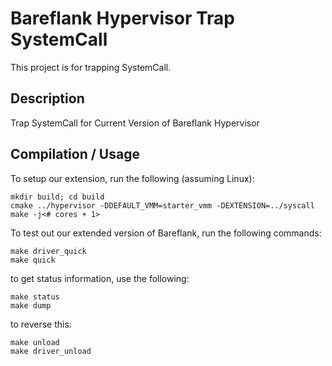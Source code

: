 # Bareflank Hypervisor Trap SystemCall
This project is for trapping SystemCall.
## Description
Trap SystemCall for Current Version of Bareflank Hypervisor

## Compilation / Usage

To setup our extension, run the following (assuming Linux):

```
mkdir build; cd build
cmake ../hypervisor -DDEFAULT_VMM=starter_vmm -DEXTENSION=../syscall
make -j<# cores + 1>
```

To test out our extended version of Bareflank, run the following commands:

```
make driver_quick
make quick
```

to get status information, use the following:

```
make status
make dump
```

to reverse this:

```
make unload
make driver_unload
```
